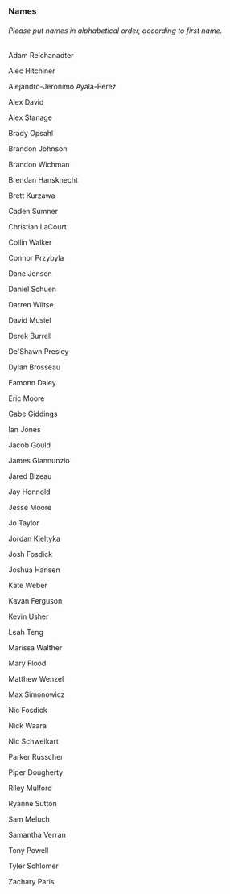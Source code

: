 ### Names
###### *Please put names in alphabetical order, according to first name.*

Adam Reichanadter

Alec Hitchiner

Alejandro-Jeronimo Ayala-Perez

Alex David

Alex Stanage

Brady Opsahl

Brandon Johnson

Brandon Wichman

Brendan Hansknecht

Brett Kurzawa

Caden Sumner

Christian LaCourt

Collin Walker

Connor Przybyla

Dane Jensen

Daniel Schuen

Darren Wiltse

David Musiel

Derek Burrell

De'Shawn Presley

Dylan Brosseau

Eamonn Daley

Eric Moore

Gabe Giddings

Ian Jones

Jacob Gould

James Giannunzio

Jared Bizeau

Jay Honnold

Jesse Moore

Jo Taylor

Jordan Kieltyka

Josh Fosdick

Joshua Hansen

Kate Weber

Kavan Ferguson

Kevin Usher

Leah Teng

Marissa Walther

Mary Flood

Matthew Wenzel

Max Simonowicz

Nic Fosdick

Nick Waara

Nic Schweikart

Parker Russcher

Piper Dougherty

Riley Mulford

Ryanne Sutton

Sam Meluch

Samantha Verran

Tony Powell

Tyler Schlomer

Zachary Paris
